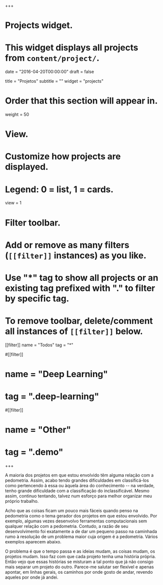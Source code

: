 +++
# Projects widget.
# This widget displays all projects from `content/project/`.

date = "2016-04-20T00:00:00"
draft = false

title = "Projetos"
subtitle = ""
widget = "projects"

# Order that this section will appear in.
weight = 50

# View.
# Customize how projects are displayed.
# Legend: 0 = list, 1 = cards.
view = 1

# Filter toolbar.
# Add or remove as many filters (`[[filter]]` instances) as you like.
# Use "*" tag to show all projects or an existing tag prefixed with "." to filter by specific tag.
# To remove toolbar, delete/comment all instances of `[[filter]]` below.
[[filter]]
  name = "Todos"
  tag = "*"
  
#[[filter]]
#  name = "Deep Learning"
#  tag = ".deep-learning"

#[[filter]]
#  name = "Other"
#  tag = ".demo"

+++

A maioria dos projetos em que estou envolvido têm alguma relação com a pedometria. 
Assim, acabo tendo grandes dificuldades em classificá-los como pertencendo à essa ou àquela área do 
conhecimento -- na verdade, tenho grande dificuldade com a classificação do inclassificável. Mesmo assim, 
continuo tentando, talvez num esforço para melhor organizar meu próprio trabalho.

Acho que as coisas ficam um pouco mais fáceis quando penso na pedometria como o tema gerador dos 
projetos em que estou envolvido. Por exemplo, algumas vezes desenvolvo ferramentas computacionais sem qualquer
relação com a pedometria. Contudo, a razão de seu desenvolvimento foi exatamente a de dar um
pequeno passo na caminhada rumo à resolução de um problema maior cuja origem é a pedometria.
Vários exemplos aparecem abaixo.

O problema é que o tempo passa e as ideias mudam, as coisas mudam, os projetos mudam. Isso faz com que cada
projeto tenha uma história própria. Então vejo que essas histórias se misturam a tal ponto que já não consigo
mais separar um projeto do outro. Parece-me salutar ser flexível e apenas apontar, em linhas gerais, os 
caminhos por onde gosto de andar, revendo aqueles por onde já andei.
